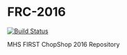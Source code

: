 FRC-2016
========

[![Build Status](https://travis-ci.org/chopshop-166/frc-2016-cs.svg?branch=master)](https://travis-ci.org/chopshop-166/frc-2016-cd)

MHS FIRST ChopShop 2016 Repository
